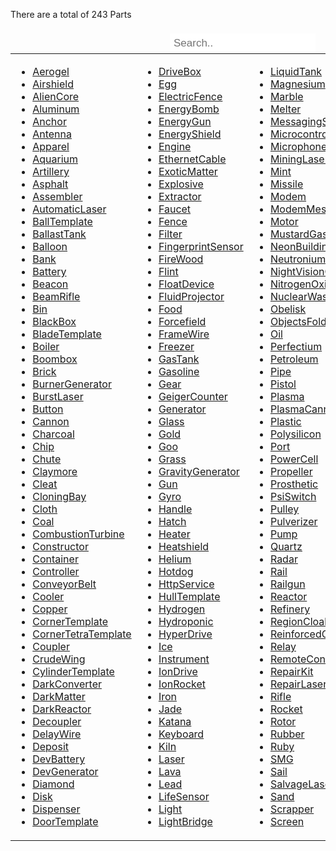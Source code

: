 <!DOCTYPE html>
<html>
  <head>
    <meta http-equiv="content-type" content="text/html; charset=windows-1252">
    <script>
    	 function LookUp(){
        var Box = document.getElementById("TextBox");
        var Parts = document.getElementsByClassName("part");
        if(Parts !== null){
          var Reg   = new RegExp("(?=^|\\s)"+Box.value.toLowerCase());
          console.log(Parts[0].innerHTML);
          console.log(Reg);
          for(i=0; i < Parts.length; i++){
						 var name = Parts[i].firstElementChild.innerHTML.toLowerCase();
             var HiddenAttr = document.createAttribute("hidden");
             if(Reg.test(name)){
               if(Parts[i].attributes.getNamedItem("hidden") !== null){
               	Parts[i].attributes.removeNamedItem("hidden");
               }
             	 console.log(name+": "+Reg.test(name));
             }else{
               if(Box.value == ""){
                 	if(Parts[i].attributes.getNamedItem("hidden") !== null){
                    Parts[i].attributes.removeNamedItem("hidden");
                   }
               }else{
               		HiddenAttr.value = true;
							 		Parts[i].attributes.setNamedItem(HiddenAttr);
               }
             }
          }
        }
      }
    </script>
    <style>
    	/* Style the search box inside the navigation bar */
      .topnav input[type=search] {
        float: right;
        padding: 6px;
        border: none;
        margin-top: 8px;
        margin-right: 16px;
        font-size: 17px;
      }
/* When the screen is less than 600px wide, stack the links and the search field vertically instead of horizontally */
      @media screen and (max-width: 600px) {
        .topnav a, .topnav input[type=search] {
          float: none;
          display: block;
          text-align: left;
          width: 100%;
          margin: 0;
          padding: 14px;
        }
        .topnav input[type=search] {
          border: 1px solid #ccc;
        }
      }
    </style>
  </head>
  <body>
    <p> There are a total of 243 Parts </p>
    <div class="topnav"> <input id="TextBox" placeholder="Search.." onsearch="LookUp()" type="search"> </div>
    <table class="has-subtle-pale-blue-background-color has-fixed-layout has-background" style="border:0px">
      <tbody>
        <tr>
          <td>
            <ul>
              <li class="part"><a href="#Aerogel">Aerogel</a></li>
              <li class="part"><a href="#Airshield">Airshield</a></li>
              <li class="part"><a href="#AlienCore">AlienCore</a></li>
              <li class="part"><a href="#Aluminum">Aluminum</a></li>
              <li class="part"><a href="#Anchor">Anchor</a></li>
              <li class="part"><a href="#Antenna">Antenna</a></li>
              <li class="part"><a href="#Apparel">Apparel</a></li>
              <li class="part"><a href="#Aquarium">Aquarium</a></li>
              <li class="part"><a href="#Artillery">Artillery</a></li>
              <li class="part"><a href="#Asphalt">Asphalt</a></li>
              <li class="part"><a href="#Assembler">Assembler</a></li>
              <li class="part"><a href="#AutomaticLaser">AutomaticLaser</a></li>
              <li class="part"><a href="#BallTemplate">BallTemplate</a></li>
              <li class="part"><a href="#BallastTank">BallastTank</a></li>
              <li class="part"><a href="#Balloon">Balloon</a></li>
              <li class="part"><a href="#Bank">Bank</a></li>
              <li class="part"><a href="#Battery">Battery</a></li>
              <li class="part"><a href="#Beacon">Beacon</a></li>
              <li class="part"><a href="#BeamRifle">BeamRifle</a></li>
              <li class="part"><a href="#Bin">Bin</a></li>
              <li class="part"><a href="#BlackBox">BlackBox</a></li>
              <li class="part"><a href="#BladeTemplate">BladeTemplate</a></li>
              <li class="part"><a href="#Boiler">Boiler</a></li>
              <li class="part"><a href="#Boombox">Boombox</a></li>
              <li class="part"><a href="#Brick">Brick</a></li>
              <li class="part"><a href="#BurnerGenerator">BurnerGenerator</a></li>
              <li class="part"><a href="#BurstLaser">BurstLaser</a></li>
              <li class="part"><a href="#Button">Button</a></li>
              <li class="part"><a href="#Cannon">Cannon</a></li>
              <li class="part"><a href="#Charcoal">Charcoal</a></li>
              <li class="part"><a href="#Chip">Chip</a></li>
              <li class="part"><a href="#Chute">Chute</a></li>
              <li class="part"><a href="#Claymore">Claymore</a></li>
              <li class="part"><a href="#Cleat">Cleat</a></li>
              <li class="part"><a href="#CloningBay">CloningBay</a></li>
              <li class="part"><a href="#Cloth">Cloth</a></li>
              <li class="part"><a href="#Coal">Coal</a></li>
              <li class="part"><a href="#CombustionTurbine">CombustionTurbine</a></li>
              <li class="part"><a href="#Constructor">Constructor</a></li>
              <li class="part"><a href="#Container">Container</a></li>
              <li class="part"><a href="#Controller">Controller</a></li>
              <li class="part"><a href="#ConveyorBelt">ConveyorBelt</a></li>
              <li class="part"><a href="#Cooler">Cooler</a></li>
              <li class="part"><a href="#Copper">Copper</a></li>
              <li class="part"><a href="#CornerTemplate">CornerTemplate</a></li>
              <li class="part"><a href="#CornerTetraTemplate">CornerTetraTemplate</a></li>
              <li class="part"><a href="#Coupler">Coupler</a></li>
              <li class="part"><a href="#CrudeWing">CrudeWing</a></li>
              <li class="part"><a href="#CylinderTemplate">CylinderTemplate</a></li>
              <li class="part"><a href="#DarkConverter">DarkConverter</a></li>
              <li class="part"><a href="#DarkMatter">DarkMatter</a></li>
              <li class="part"><a href="#DarkReactor">DarkReactor</a></li>
              <li class="part"><a href="#Decoupler">Decoupler</a></li>
              <li class="part"><a href="#DelayWire">DelayWire</a></li>
              <li class="part"><a href="#Deposit">Deposit</a></li>
              <li class="part"><a href="#DevBattery">DevBattery</a></li>
              <li class="part"><a href="#DevGenerator">DevGenerator</a></li>
              <li class="part"><a href="#Diamond">Diamond</a></li>
              <li class="part"><a href="#Disk">Disk</a></li>
              <li class="part"><a href="#Dispenser">Dispenser</a></li>
              <li class="part"><a href="#DoorTemplate">DoorTemplate</a></li>
            </ul>
          </td>
          <td>
            <ul>
              <li class="part"><a href="#DriveBox">DriveBox</a></li>
              <li class="part"><a href="#Egg">Egg</a></li>
              <li class="part"><a href="#ElectricFence">ElectricFence</a></li>
              <li class="part"><a href="#EnergyBomb">EnergyBomb</a></li>
              <li class="part"><a href="#EnergyGun">EnergyGun</a></li>
              <li class="part"><a href="#EnergyShield">EnergyShield</a></li>
              <li class="part"><a href="#Engine">Engine</a></li>
              <li class="part"><a href="#EthernetCable">EthernetCable</a></li>
              <li class="part"><a href="#ExoticMatter">ExoticMatter</a></li>
              <li class="part"><a href="#Explosive">Explosive</a></li>
              <li class="part"><a href="#Extractor">Extractor</a></li>
              <li class="part"><a href="#Faucet">Faucet</a></li>
              <li class="part"><a href="#Fence">Fence</a></li>
              <li class="part"><a href="#Filter">Filter</a></li>
              <li class="part"><a href="#FingerprintSensor">FingerprintSensor</a></li>
              <li class="part"><a href="#FireWood">FireWood</a></li>
              <li class="part"><a href="#Flint">Flint</a></li>
              <li class="part"><a href="#FloatDevice">FloatDevice</a></li>
              <li class="part"><a href="#FluidProjector">FluidProjector</a></li>
              <li class="part"><a href="#Food">Food</a></li>
              <li class="part"><a href="#Forcefield">Forcefield</a></li>
              <li class="part"><a href="#FrameWire">FrameWire</a></li>
              <li class="part"><a href="#Freezer">Freezer</a></li>
              <li class="part"><a href="#GasTank">GasTank</a></li>
              <li class="part"><a href="#Gasoline">Gasoline</a></li>
              <li class="part"><a href="#Gear">Gear</a></li>
              <li class="part"><a href="#GeigerCounter">GeigerCounter</a></li>
              <li class="part"><a href="#Generator">Generator</a></li>
              <li class="part"><a href="#Glass">Glass</a></li>
              <li class="part"><a href="#Gold">Gold</a></li>
              <li class="part"><a href="#Goo">Goo</a></li>
              <li class="part"><a href="#Grass">Grass</a></li>
              <li class="part"><a href="#GravityGenerator">GravityGenerator</a></li>
              <li class="part"><a href="#Gun">Gun</a></li>
              <li class="part"><a href="#Gyro">Gyro</a></li>
              <li class="part"><a href="#Handle">Handle</a></li>
              <li class="part"><a href="#Hatch">Hatch</a></li>
              <li class="part"><a href="#Heater">Heater</a></li>
              <li class="part"><a href="#Heatshield">Heatshield</a></li>
              <li class="part"><a href="#Helium">Helium</a></li>
              <li class="part"><a href="#Hotdog">Hotdog</a></li>
              <li class="part"><a href="#HttpService">HttpService</a></li>
              <li class="part"><a href="#HullTemplate">HullTemplate</a></li>
              <li class="part"><a href="#Hydrogen">Hydrogen</a></li>
              <li class="part"><a href="#Hydroponic">Hydroponic</a></li>
              <li class="part"><a href="#HyperDrive">HyperDrive</a></li>
              <li class="part"><a href="#Ice">Ice</a></li>
              <li class="part"><a href="#Instrument">Instrument</a></li>
              <li class="part"><a href="#IonDrive">IonDrive</a></li>
              <li class="part"><a href="#IonRocket">IonRocket</a></li>
              <li class="part"><a href="#Iron">Iron</a></li>
              <li class="part"><a href="#Jade">Jade</a></li>
              <li class="part"><a href="#Katana">Katana</a></li>
              <li class="part"><a href="#Keyboard">Keyboard</a></li>
              <li class="part"><a href="#Kiln">Kiln</a></li>
              <li class="part"><a href="#Laser">Laser</a></li>
              <li class="part"><a href="#Lava">Lava</a></li>
              <li class="part"><a href="#Lead">Lead</a></li>
              <li class="part"><a href="#LifeSensor">LifeSensor</a></li>
              <li class="part"><a href="#Light">Light</a></li>
              <li class="part"><a href="#LightBridge">LightBridge</a></li>
            </ul>
          </td>
          <td>
            <ul>
              <li class="part"><a href="#LiquidTank">LiquidTank</a></li>
              <li class="part"><a href="#Magnesium">Magnesium</a></li>
              <li class="part"><a href="#Marble">Marble</a></li>
              <li class="part"><a href="#Melter">Melter</a></li>
              <li class="part"><a href="#MessagingService">MessagingService</a></li>
              <li class="part"><a href="#Microcontroller">Microcontroller</a></li>
              <li class="part"><a href="#Microphone">Microphone</a></li>
              <li class="part"><a href="#MiningLaser">MiningLaser</a></li>
              <li class="part"><a href="#Mint">Mint</a></li>
              <li class="part"><a href="#Missile">Missile</a></li>
              <li class="part"><a href="#Modem">Modem</a></li>
              <li class="part"><a href="#ModemMessages">ModemMessages</a></li>
              <li class="part"><a href="#Motor">Motor</a></li>
              <li class="part"><a href="#MustardGas">MustardGas</a></li>
              <li class="part"><a href="#NeonBuildingPart">NeonBuildingPart</a></li>
              <li class="part"><a href="#Neutronium">Neutronium</a></li>
              <li class="part"><a href="#NightVisionGoggles">NightVisionGoggles</a></li>
              <li class="part"><a href="#NitrogenOxide">NitrogenOxide</a></li>
              <li class="part"><a href="#NuclearWaste">NuclearWaste</a></li>
              <li class="part"><a href="#Obelisk">Obelisk</a></li>
              <li class="part"><a href="#ObjectsFolder">ObjectsFolder</a></li>
              <li class="part"><a href="#Oil">Oil</a></li>
              <li class="part"><a href="#Perfectium">Perfectium</a></li>
              <li class="part"><a href="#Petroleum">Petroleum</a></li>
              <li class="part"><a href="#Pipe">Pipe</a></li>
              <li class="part"><a href="#Pistol">Pistol</a></li>
              <li class="part"><a href="#Plasma">Plasma</a></li>
              <li class="part"><a href="#PlasmaCannon">PlasmaCannon</a></li>
              <li class="part"><a href="#Plastic">Plastic</a></li>
              <li class="part"><a href="#Polysilicon">Polysilicon</a></li>
              <li class="part"><a href="#Port">Port</a></li>
              <li class="part"><a href="#PowerCell">PowerCell</a></li>
              <li class="part"><a href="#Propeller">Propeller</a></li>
              <li class="part"><a href="#Prosthetic">Prosthetic</a></li>
              <li class="part"><a href="#PsiSwitch">PsiSwitch</a></li>
              <li class="part"><a href="#Pulley">Pulley</a></li>
              <li class="part"><a href="#Pulverizer">Pulverizer</a></li>
              <li class="part"><a href="#Pump">Pump</a></li>
              <li class="part"><a href="#Quartz">Quartz</a></li>
              <li class="part"><a href="#Radar">Radar</a></li>
              <li class="part"><a href="#Rail">Rail</a></li>
              <li class="part"><a href="#Railgun">Railgun</a></li>
              <li class="part"><a href="#Reactor">Reactor</a></li>
              <li class="part"><a href="#Refinery">Refinery</a></li>
              <li class="part"><a href="#RegionCloaker">RegionCloaker</a></li>
              <li class="part"><a href="#ReinforcedGlass">ReinforcedGlass</a></li>
              <li class="part"><a href="#Relay">Relay</a></li>
              <li class="part"><a href="#RemoteControl">RemoteControl</a></li>
              <li class="part"><a href="#RepairKit">RepairKit</a></li>
              <li class="part"><a href="#RepairLaser">RepairLaser</a></li>
              <li class="part"><a href="#Rifle">Rifle</a></li>
              <li class="part"><a href="#Rocket">Rocket</a></li>
              <li class="part"><a href="#Rotor">Rotor</a></li>
              <li class="part"><a href="#Rubber">Rubber</a></li>
              <li class="part"><a href="#Ruby">Ruby</a></li>
              <li class="part"><a href="#SMG">SMG</a></li>
              <li class="part"><a href="#Sail">Sail</a></li>
              <li class="part"><a href="#SalvageLaser">SalvageLaser</a></li>
              <li class="part"><a href="#Sand">Sand</a></li>
              <li class="part"><a href="#Scrapper">Scrapper</a></li>
              <li class="part"><a href="#Screen">Screen</a></li>
            </ul>
          </td>
          <td>
            <ul>
              <li class="part"><a href="#Seat">Seat</a></li>
              <li class="part"><a href="#Sign">Sign</a></li>
              <li class="part"><a href="#Silicon">Silicon</a></li>
              <li class="part"><a href="#Snow">Snow</a></li>
              <li class="part"><a href="#SolarPanel">SolarPanel</a></li>
              <li class="part"><a href="#SolarScoop">SolarScoop</a></li>
              <li class="part"><a href="#Sorter">Sorter</a></li>
              <li class="part"><a href="#SoundMuffler">SoundMuffler</a></li>
              <li class="part"><a href="#SpawnPoint">SpawnPoint</a></li>
              <li class="part"><a href="#Speaker">Speaker</a></li>
              <li class="part"><a href="#Splitter">Splitter</a></li>
              <li class="part"><a href="#SpotLight">SpotLight</a></li>
              <li class="part"><a href="#StarMap">StarMap</a></li>
              <li class="part"><a href="#StasisField">StasisField</a></li>
              <li class="part"><a href="#Steam">Steam</a></li>
              <li class="part"><a href="#SteamEngine">SteamEngine</a></li>
              <li class="part"><a href="#SteamTurbine">SteamTurbine</a></li>
              <li class="part"><a href="#Stick">Stick</a></li>
              <li class="part"><a href="#Stone">Stone</a></li>
              <li class="part"><a href="#StudAligner">StudAligner</a></li>
              <li class="part"><a href="#Sulfur">Sulfur</a></li>
              <li class="part"><a href="#Switch">Switch</a></li>
              <li class="part"><a href="#Teleporter">Teleporter</a></li>
              <li class="part"><a href="#Telescope">Telescope</a></li>
              <li class="part"><a href="#TemperatureSensor">TemperatureSensor</a></li>
              <li class="part"><a href="#TestStarMap">TestStarMap</a></li>
              <li class="part"><a href="#TetrahedronTemplate">TetrahedronTemplate</a></li>
              <li class="part"><a href="#Thruster">Thruster</a></li>
              <li class="part"><a href="#Tile">Tile</a></li>
              <li class="part"><a href="#TimeSensor">TimeSensor</a></li>
              <li class="part"><a href="#TintedGlass">TintedGlass</a></li>
              <li class="part"><a href="#Tire">Tire</a></li>
              <li class="part"><a href="#Titanium">Titanium</a></li>
              <li class="part"><a href="#Tool">Tool</a></li>
              <li class="part"><a href="#Torch">Torch</a></li>
              <li class="part"><a href="#TouchScreen">TouchScreen</a></li>
              <li class="part"><a href="#TouchTrigger">TouchTrigger</a></li>
              <li class="part"><a href="#Transformer">Transformer</a></li>
              <li class="part"><a href="#Transporter">Transporter</a></li>
              <li class="part"><a href="#Treads">Treads</a></li>
              <li class="part"><a href="#TriggerSwitch">TriggerSwitch</a></li>
              <li class="part"><a href="#TriggerWire">TriggerWire</a></li>
              <li class="part"><a href="#TrussTemplate">TrussTemplate</a></li>
              <li class="part"><a href="#Turbofan">Turbofan</a></li>
              <li class="part"><a href="#Uranium">Uranium</a></li>
              <li class="part"><a href="#Valve">Valve</a></li>
              <li class="part"><a href="#VehicleSeat">VehicleSeat</a></li>
              <li class="part"><a href="#VintagePlasmaPistol">VintagePlasmaPistol</a></li>
              <li class="part"><a href="#Volume">Volume</a></li>
              <li class="part"><a href="#Warhead">Warhead</a></li>
              <li class="part"><a href="#Water">Water</a></li>
              <li class="part"><a href="#WaterCooler">WaterCooler</a></li>
              <li class="part"><a href="#WedgeTemplate">WedgeTemplate</a></li>
              <li class="part"><a href="#Weld">Weld</a></li>
              <li class="part"><a href="#WindTurbine">WindTurbine</a></li>
              <li class="part"><a href="#Wing">Wing</a></li>
              <li class="part"><a href="#Wire">Wire</a></li>
              <li class="part"><a href="#Wood">Wood</a></li>
              <li class="part"><a href="#ZapWire">ZapWire</a></li>
              <li class="part"><a href="#tinnitus">tinnitus</a></li>
            </ul>
          </td>
        </tr>
      </tbody>
    </table>
  </body>
</html>

